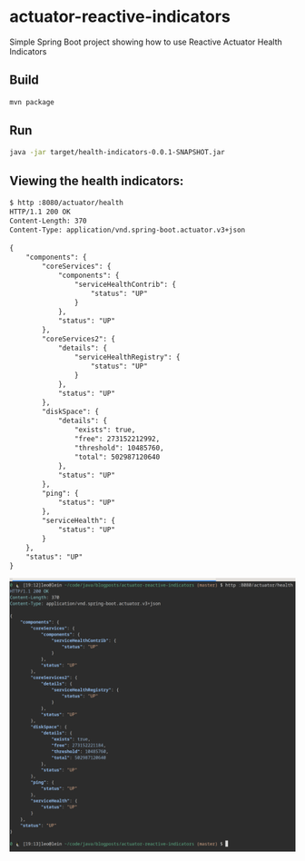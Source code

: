# actuator-reactive-indicators
Simple Spring Boot project showing how to use Reactive Actuator Health Indicators

## Build
```bash
mvn package
```

## Run
```bash
java -jar target/health-indicators-0.0.1-SNAPSHOT.jar
```

## Viewing the health indicators:

```
$ http :8080/actuator/health
HTTP/1.1 200 OK
Content-Length: 370
Content-Type: application/vnd.spring-boot.actuator.v3+json

{
    "components": {
        "coreServices": {
            "components": {
                "serviceHealthContrib": {
                    "status": "UP"
                }
            },
            "status": "UP"
        },
        "coreServices2": {
            "details": {
                "serviceHealthRegistry": {
                    "status": "UP"
                }
            },
            "status": "UP"
        },
        "diskSpace": {
            "details": {
                "exists": true,
                "free": 273152212992,
                "threshold": 10485760,
                "total": 502987120640
            },
            "status": "UP"
        },
        "ping": {
            "status": "UP"
        },
        "serviceHealth": {
            "status": "UP"
        }
    },
    "status": "UP"
}

```

![httpie-indicators](imgs/http-indicators.png)

